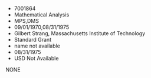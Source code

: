 * 7001864
* Mathematical Analysis
* MPS,DMS
* 09/01/1970,08/31/1975
* Gilbert Strang, Massachusetts Institute of Technology
* Standard Grant
*   name not available
* 08/31/1975
* USD Not Available

NONE